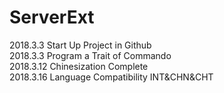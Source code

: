 # ServerExt
2018.3.3 Start Up Project in Github <br/>
2018.3.3 Program a Trait of Commando <br/>
2018.3.12 Chinesization Complete <br/>
2018.3.16 Language Compatibility INT&CHN&CHT <br/>

